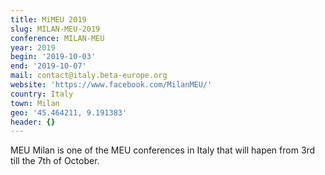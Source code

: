 ```yaml
---
title: MiMEU 2019
slug: MILAN-MEU-2019
conference: MILAN-MEU
year: 2019
begin: '2019-10-03'
end: '2019-10-07'
mail: contact@italy.beta-europe.org
website: 'https://www.facebook.com/MilanMEU/'
country: Italy
town: Milan
geo: '45.464211, 9.191383'
header: {}
---
```

MEU Milan is one of the MEU conferences in Italy that will hapen from 3rd till the 7th of October.
